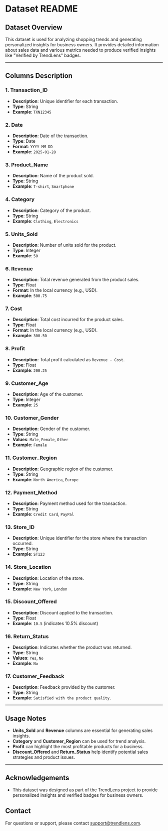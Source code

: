 # Dataset README

## Dataset Overview
This dataset is used for analyzing shopping trends and generating personalized insights for business owners. It provides detailed information about sales data and various metrics needed to produce verified insights like "Verified by TrendLens" badges.

---

## Columns Description

### 1. **Transaction_ID**
- **Description**: Unique identifier for each transaction.
- **Type**: String
- **Example**: `TXN12345`

### 2. **Date**
- **Description**: Date of the transaction.
- **Type**: Date
- **Format**: `YYYY-MM-DD`
- **Example**: `2025-01-28`

### 3. **Product_Name**
- **Description**: Name of the product sold.
- **Type**: String
- **Example**: `T-shirt`, `Smartphone`

### 4. **Category**
- **Description**: Category of the product.
- **Type**: String
- **Example**: `Clothing`, `Electronics`

### 5. **Units_Sold**
- **Description**: Number of units sold for the product.
- **Type**: Integer
- **Example**: `50`

### 6. **Revenue**
- **Description**: Total revenue generated from the product sales.
- **Type**: Float
- **Format**: In the local currency (e.g., USD).
- **Example**: `500.75`

### 7. **Cost**
- **Description**: Total cost incurred for the product sales.
- **Type**: Float
- **Format**: In the local currency (e.g., USD).
- **Example**: `300.50`

### 8. **Profit**
- **Description**: Total profit calculated as `Revenue - Cost`.
- **Type**: Float
- **Example**: `200.25`

### 9. **Customer_Age**
- **Description**: Age of the customer.
- **Type**: Integer
- **Example**: `25`

### 10. **Customer_Gender**
- **Description**: Gender of the customer.
- **Type**: String
- **Values**: `Male`, `Female`, `Other`
- **Example**: `Female`

### 11. **Customer_Region**
- **Description**: Geographic region of the customer.
- **Type**: String
- **Example**: `North America`, `Europe`

### 12. **Payment_Method**
- **Description**: Payment method used for the transaction.
- **Type**: String
- **Example**: `Credit Card`, `PayPal`

### 13. **Store_ID**
- **Description**: Unique identifier for the store where the transaction occurred.
- **Type**: String
- **Example**: `ST123`

### 14. **Store_Location**
- **Description**: Location of the store.
- **Type**: String
- **Example**: `New York`, `London`

### 15. **Discount_Offered**
- **Description**: Discount applied to the transaction.
- **Type**: Float
- **Example**: `10.5` (indicates 10.5% discount)

### 16. **Return_Status**
- **Description**: Indicates whether the product was returned.
- **Type**: String
- **Values**: `Yes`, `No`
- **Example**: `No`

### 17. **Customer_Feedback**
- **Description**: Feedback provided by the customer.
- **Type**: String
- **Example**: `Satisfied with the product quality.`

---

## Usage Notes
- **Units_Sold** and **Revenue** columns are essential for generating sales insights.
- **Category** and **Customer_Region** can be used for trend analysis.
- **Profit** can highlight the most profitable products for a business.
- **Discount_Offered** and **Return_Status** help identify potential sales strategies and product issues.

---

## Acknowledgements
- This dataset was designed as part of the TrendLens project to provide personalized insights and verified badges for business owners.

## Contact
For questions or support, please contact [support@trendlens.com](mailto:support@trendlens.com).
